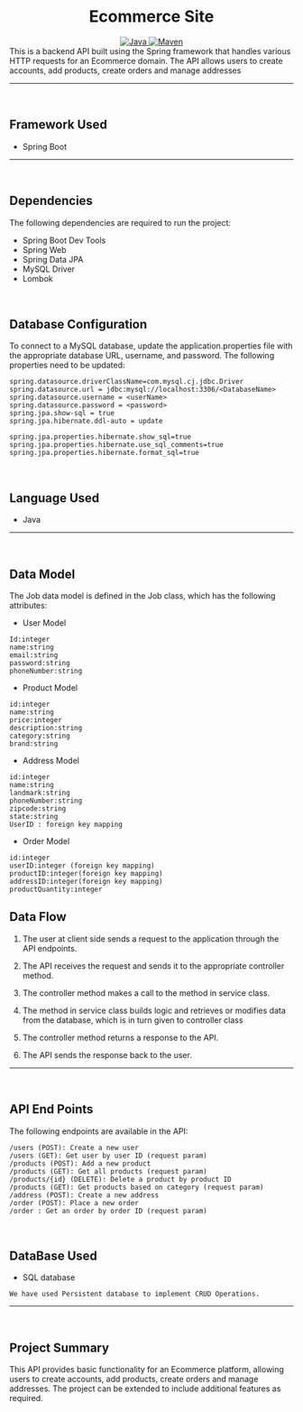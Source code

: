 <center>
<h1> Ecommerce Site </h1>
</center>
<center>
<a href="Java url">
    <img alt="Java" src="https://img.shields.io/badge/Java->=8-darkblue.svg" />
</a>
<a href="Maven url" >
    <img alt="Maven" src="https://img.shields.io/badge/maven-3.0.6-brightgreen.svg" />
</a>
</center>
This is a backend API built using the Spring framework that handles various HTTP requests for an Ecommerce domain. The API allows users to create accounts, add products, create orders and manage addresses

---
<br>

## Framework Used
* Spring Boot

---
<br>

## Dependencies
The following dependencies are required to run the project:

* Spring Boot Dev Tools
* Spring Web
* Spring Data JPA
* MySQL Driver
* Lombok

<br>

## Database Configuration
To connect to a MySQL database, update the application.properties file with the appropriate database URL, username, and password. The following properties need to be updated:
```
spring.datasource.driverClassName=com.mysql.cj.jdbc.Driver
spring.datasource.url = jdbc:mysql://localhost:3306/<DatabaseName>
spring.datasource.username = <userName>
spring.datasource.password = <password>
spring.jpa.show-sql = true
spring.jpa.hibernate.ddl-auto = update

spring.jpa.properties.hibernate.show_sql=true
spring.jpa.properties.hibernate.use_sql_comments=true
spring.jpa.properties.hibernate.format_sql=true

```
<br>

## Language Used
* Java

---
<br>

## Data Model

The Job data model is defined in the Job class, which has the following attributes:
<br>

* User Model
```
Id:integer
name:string
email:string
password:string
phoneNumber:string
```

* Product Model
```
id:integer 
name:string
price:integer
description:string
category:string
brand:string
```
* Address Model
```
id:integer    
name:string
landmark:string
phoneNumber:string
zipcode:string
state:string
UserID : foreign key mapping
```
* Order Model
```
id:integer
userID:integer (foreign key mapping)
productID:integer(foreign key mapping)
addressID:integer(foreign key mapping)
productQuantity:integer
```

## Data Flow

1. The user at client side sends a request to the application through the API endpoints.
2. The API receives the request and sends it to the appropriate controller method.
3. The controller method makes a call to the method in service class.

4. The method in service class builds logic and retrieves or modifies data from the database, which is in turn given to controller class
5. The controller method returns a response to the API.
6. The API sends the response back to the user.

---

<br>


## API End Points 

The following endpoints are available in the API:

```
/users (POST): Create a new user
/users (GET): Get user by user ID (request param)
/products (POST): Add a new product
/products (GET): Get all products (request param)
/products/{id} (DELETE): Delete a product by product ID
/products (GET): Get products based on category (request param)
/address (POST): Create a new address
/order (POST): Place a new order
/order : Get an order by order ID (request param)
```
<br>

## DataBase Used
* SQL database
```
We have used Persistent database to implement CRUD Operations.
```
---
<br>

## Project Summary

This API provides basic functionality for an Ecommerce platform, allowing users to create accounts, add products, create orders and manage addresses. The project can be extended to include additional features as required.
